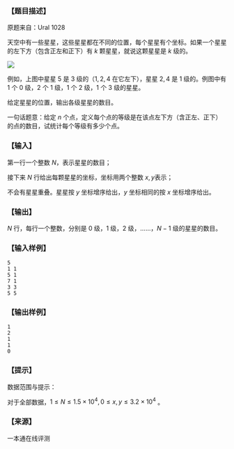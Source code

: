 ### 【题目描述】

原题来自：Ural 1028

天空中有一些星星，这些星星都在不同的位置，每个星星有个坐标。如果一个星星的左下方（包含正左和正下）有 $k$ 颗星星，就说这颗星星是 $k$ 级的。

![](pic/1536.png)

例如，上图中星星 $5$ 是 $3$ 级的（$1,2,4$ 在它左下），星星 $2,4$ 是 $1$ 级的。例图中有 $1$ 个 $0$ 级，$2$ 个 $1$ 级，$1$ 个 $2$ 级，$1$ 个 $3$ 级的星星。

给定星星的位置，输出各级星星的数目。

一句话题意：给定 $n$ 个点，定义每个点的等级是在该点左下方（含正左、正下）的点的数目，试统计每个等级有多少个点。

### 【输入】

第一行一个整数 $N$，表示星星的数目；

接下来 $N$ 行给出每颗星星的坐标，坐标用两个整数 $x,y$表示；

不会有星星重叠。星星按 $y$ 坐标增序给出，$y$ 坐标相同的按 $x$ 坐标增序给出。

### 【输出】

$N$ 行，每行一个整数，分别是 $0$ 级，$1$ 级，$2$ 级，……，$N-1$ 级的星星的数目。

### 【输入样例】

```
5
1 1
5 1
7 1
3 3
5 5
```

### 【输出样例】

```
1
2
1
1
0
```

### 【提示】

数据范围与提示：

对于全部数据，$1≤N≤1.5×10^4 ,0≤x,y≤3.2×10^4$ 。


 ### 【来源】

 一本通在线评测 